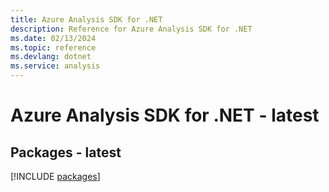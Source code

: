 ```yaml
---
title: Azure Analysis SDK for .NET
description: Reference for Azure Analysis SDK for .NET
ms.date: 02/13/2024
ms.topic: reference
ms.devlang: dotnet
ms.service: analysis
---
```

# Azure Analysis SDK for .NET - latest
## Packages - latest
[!INCLUDE [packages](analysis-index.md)]